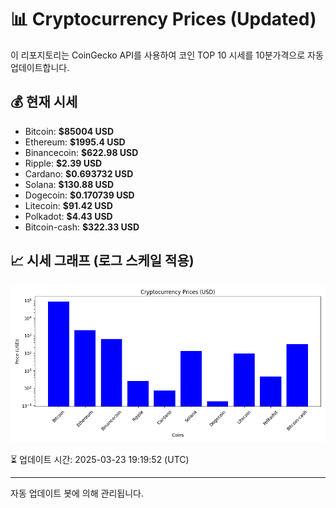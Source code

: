 
# 📊 Cryptocurrency Prices (Updated)

이 리포지토리는 CoinGecko API를 사용하여 코인 TOP 10 시세를 10분가격으로 자동 업데이트합니다.

## 💰 현재 시세
- Bitcoin: **$85004 USD**
- Ethereum: **$1995.4 USD**
- Binancecoin: **$622.98 USD**
- Ripple: **$2.39 USD**
- Cardano: **$0.693732 USD**
- Solana: **$130.88 USD**
- Dogecoin: **$0.170739 USD**
- Litecoin: **$91.42 USD**
- Polkadot: **$4.43 USD**
- Bitcoin-cash: **$322.33 USD**

## 📈 시세 그래프 (로그 스케일 적용)
![Crypto Prices](crypto_prices.png)

⏳ 업데이트 시간: 2025-03-23 19:19:52 (UTC)

---
자동 업데이트 봇에 의해 관리됩니다.
